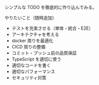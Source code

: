 シンプルな TODO を徹底的に作り込んでみる。

やりたいこと（随時追加）

- テストを充実させる（単体・統合・E2E）
- アーキテクチャを考える
- docker 周りを最適化
- CICD 周りの整備
- コミット・プッシュ前の品質保証
- TypeScript を適切に使う
- 適切なコードを書く
- 適切なパフォーマンス
- セキュリティ対策
